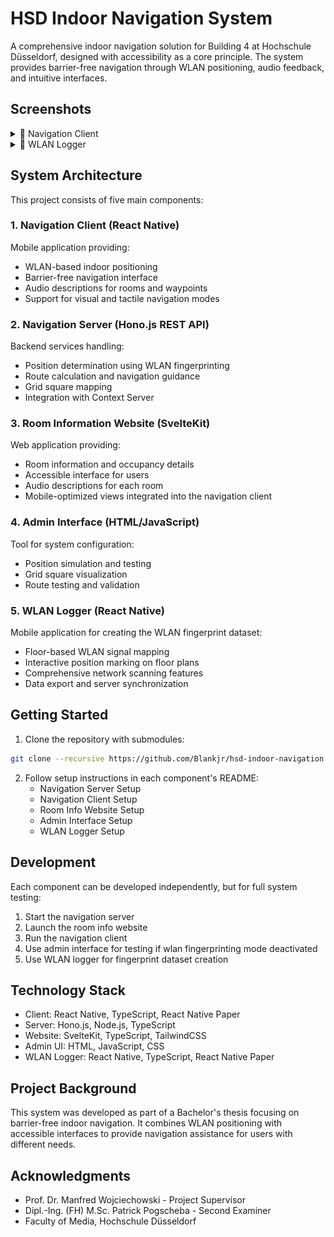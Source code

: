 # HSD Indoor Navigation System
A comprehensive indoor navigation solution for Building 4 at Hochschule Düsseldorf, designed with accessibility as a core principle. The system provides barrier-free navigation through WLAN positioning, audio feedback, and intuitive interfaces.

## Screenshots
<details>
  <summary>📱 Navigation Client</summary>
  <p align="center">
    <img src="screenshots/navigation-client/search-visual.jpg" width="250" alt="Visual search interface" />
    <img src="screenshots/navigation-client/search-tactile.jpg" width="250" alt="Tactile search interface" />
    <img src="screenshots/navigation-client/settings.jpg" width="250" alt="Settings screen" />
  </p>
  <p align="center">
    <img src="screenshots/navigation-client/navigation-visual.jpg" width="250" alt="Visual navigation mode" />
    <img src="screenshots/navigation-client/navigation-tactile-live-switching-waypoint.jpg" width="250" alt="Tactile navigation with live waypoint switching" />
    <img src="screenshots/navigation-client/webview.jpg" width="250" alt="Webview display" />
  </p>
</details>

<details>
  <summary>📱 WLAN Logger</summary>
  <p align="center">
    <img src="screenshots/wlan-logger/wlan-logger-map.jpg" width="250" alt="WLAN logger map view" />
    <img src="screenshots/wlan-logger/wlan-logger-scan-results-1.jpg" width="250" alt="WLAN scan results view 1" />
    <img src="screenshots/wlan-logger/wlan-logger-scan-results-2.jpg" width="250" alt="WLAN scan results view 2" />
  </p>
</details>

## System Architecture
This project consists of five main components:

### 1. Navigation Client (React Native)
Mobile application providing:
- WLAN-based indoor positioning
- Barrier-free navigation interface
- Audio descriptions for rooms and waypoints
- Support for visual and tactile navigation modes

### 2. Navigation Server (Hono.js REST API)
Backend services handling:
- Position determination using WLAN fingerprinting
- Route calculation and navigation guidance 
- Grid square mapping
- Integration with Context Server

### 3. Room Information Website (SvelteKit)
Web application providing:
- Room information and occupancy details
- Accessible interface for users
- Audio descriptions for each room
- Mobile-optimized views integrated into the navigation client

### 4. Admin Interface (HTML/JavaScript)
Tool for system configuration:
- Position simulation and testing
- Grid square visualization
- Route testing and validation

### 5. WLAN Logger (React Native)
Mobile application for creating the WLAN fingerprint dataset:
- Floor-based WLAN signal mapping
- Interactive position marking on floor plans
- Comprehensive network scanning features
- Data export and server synchronization

## Getting Started
1. Clone the repository with submodules:
```bash
git clone --recursive https://github.com/Blankjr/hsd-indoor-navigation.git
```

2. Follow setup instructions in each component's README:
    - Navigation Server Setup
    - Navigation Client Setup
    - Room Info Website Setup
    - Admin Interface Setup
    - WLAN Logger Setup

## Development
Each component can be developed independently, but for full system testing:
1. Start the navigation server
2. Launch the room info website
3. Run the navigation client
4. Use admin interface for testing if wlan fingerprinting mode deactivated
5. Use WLAN logger for fingerprint dataset creation

## Technology Stack
- Client: React Native, TypeScript, React Native Paper
- Server: Hono.js, Node.js, TypeScript
- Website: SvelteKit, TypeScript, TailwindCSS
- Admin UI: HTML, JavaScript, CSS
- WLAN Logger: React Native, TypeScript, React Native Paper

## Project Background
This system was developed as part of a Bachelor's thesis focusing on barrier-free indoor navigation. It combines WLAN positioning with accessible interfaces to provide navigation assistance for users with different needs.

## Acknowledgments

- Prof. Dr. Manfred Wojciechowski - Project Supervisor
- Dipl.-Ing. (FH) M.Sc. Patrick Pogscheba  - Second Examiner
- Faculty of Media, Hochschule Düsseldorf